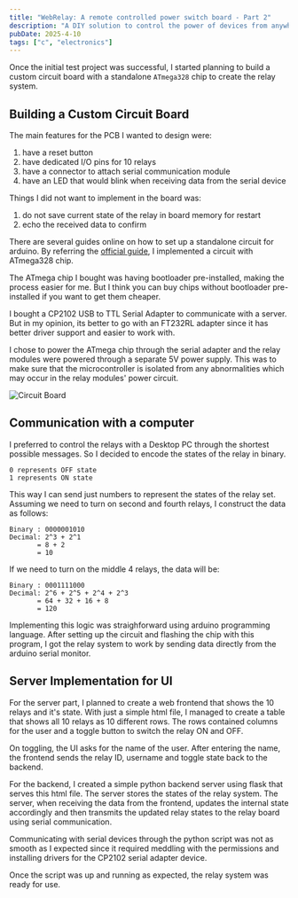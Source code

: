 ```yaml
---
title: "WebRelay: A remote controlled power switch board - Part 2"
description: "A DIY solution to control the power of devices from anywhere"
pubDate: 2025-4-10
tags: ["c", "electronics"]
---
```


Once the initial test project was successful, I started planning to build a custom
circuit board with a standalone `ATmega328` chip to create the relay system.

## Building a Custom Circuit Board

The main features for the PCB I wanted to design were:
1. have a reset button
2. have dedicated I/O pins for 10 relays
3. have a connector to attach serial communication module
4. have an LED that would blink when receiving data from the serial device

Things I did not want to implement in the board was:
1. do not save current state of the relay in board memory for restart
2. echo the received data to confirm

There are several guides online on how to set up a standalone circuit for arduino.
By referring the [official guide](https://docs.arduino.cc/retired/hacking/hardware/building-an-arduino-on-a-breadboard/), I implemented a circuit with ATmega328 chip.

The ATmega chip I bought was having bootloader pre-installed, making the process easier
for me. But I think you can buy chips without bootloader pre-installed if you want to
get them cheaper.

I bought a CP2102 USB to TTL Serial Adapter to communicate with a server. But in
my opinion, its better to go with an FT232RL adapter since it has better driver
support and easier to work with.

I chose to power the ATmega chip through the serial adapter and the relay modules
were powered through a separate 5V power supply. This was to make sure that the
microcontroller is isolated from any abnormalities which may occur in the relay
modules' power circuit.

![Circuit Board](https://u.cubeupload.com/serenevoid/rIpvFh.jpeg)

## Communication with a computer

I preferred to control the relays with a Desktop PC through the shortest possible messages.
So I decided to encode the states of the relay in binary.
```plaintext
0 represents OFF state
1 represents ON state
```
This way I can send just numbers to represent the states of the relay set.
Assuming we need to turn on second and fourth relays, I construct the data as follows:
```plaintext
Binary : 0000001010
Decimal: 2^3 + 2^1
       = 8 + 2
       = 10
```
If we need to turn on the middle 4 relays, the data will be:
```plaintext
Binary : 0001111000
Decimal: 2^6 + 2^5 + 2^4 + 2^3
       = 64 + 32 + 16 + 8
       = 120
```
Implementing this logic was straighforward using arduino programming language. After setting
up the circuit and flashing the chip with this program, I got the relay system to work
by sending data directly from the arduino serial monitor.

## Server Implementation for UI

For the server part, I planned to create a web frontend that shows the 10 relays and it's state.
With just a simple html file, I managed to create a table that shows all 10 relays as
10 different rows. The rows contained columns for the user and a toggle button
to switch the relay ON and OFF.

On toggling, the UI asks for the name of the user. After entering the name, the
frontend sends the relay ID, username and toggle state back to the backend.

For the backend, I created a simple python backend server using flask that serves this
html file. The server stores the states of the relay system. The server, when receiving
the data from the frontend, updates the internal state accordingly and then transmits
the updated relay states to the relay board using serial communication.

Communicating with serial devices through the python script was not as smooth as
I expected since it required meddling with the permissions and installing drivers for
the CP2102 serial adapter device.

Once the script was up and running as expected, the relay system was ready for use.
